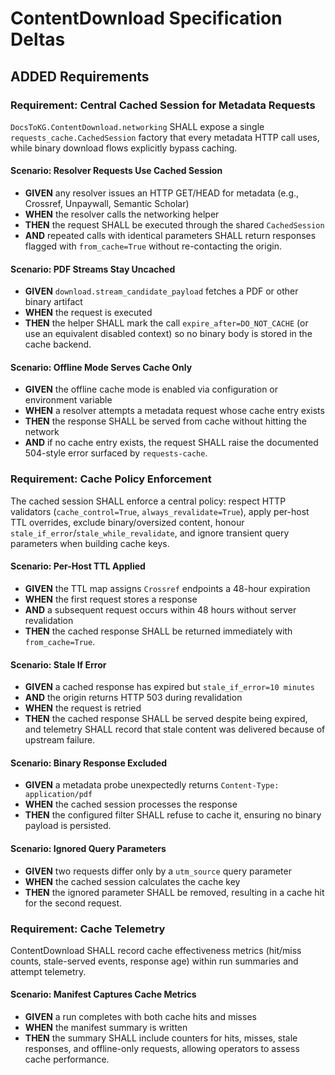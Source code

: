 # ContentDownload Specification Deltas

## ADDED Requirements

### Requirement: Central Cached Session for Metadata Requests
`DocsToKG.ContentDownload.networking` SHALL expose a single `requests_cache.CachedSession` factory that every metadata HTTP call uses, while binary download flows explicitly bypass caching.

#### Scenario: Resolver Requests Use Cached Session
- **GIVEN** any resolver issues an HTTP GET/HEAD for metadata (e.g., Crossref, Unpaywall, Semantic Scholar)
- **WHEN** the resolver calls the networking helper
- **THEN** the request SHALL be executed through the shared `CachedSession`
- **AND** repeated calls with identical parameters SHALL return responses flagged with `from_cache=True` without re-contacting the origin.

#### Scenario: PDF Streams Stay Uncached
- **GIVEN** `download.stream_candidate_payload` fetches a PDF or other binary artifact
- **WHEN** the request is executed
- **THEN** the helper SHALL mark the call `expire_after=DO_NOT_CACHE` (or use an equivalent disabled context) so no binary body is stored in the cache backend.

#### Scenario: Offline Mode Serves Cache Only
- **GIVEN** the offline cache mode is enabled via configuration or environment variable
- **WHEN** a resolver attempts a metadata request whose cache entry exists
- **THEN** the response SHALL be served from cache without hitting the network
- **AND** if no cache entry exists, the request SHALL raise the documented 504-style error surfaced by `requests-cache`.

### Requirement: Cache Policy Enforcement
The cached session SHALL enforce a central policy: respect HTTP validators (`cache_control=True`, `always_revalidate=True`), apply per-host TTL overrides, exclude binary/oversized content, honour `stale_if_error`/`stale_while_revalidate`, and ignore transient query parameters when building cache keys.

#### Scenario: Per-Host TTL Applied
- **GIVEN** the TTL map assigns `Crossref` endpoints a 48-hour expiration
- **WHEN** the first request stores a response
- **AND** a subsequent request occurs within 48 hours without server revalidation
- **THEN** the cached response SHALL be returned immediately with `from_cache=True`.

#### Scenario: Stale If Error
- **GIVEN** a cached response has expired but `stale_if_error=10 minutes`
- **AND** the origin returns HTTP 503 during revalidation
- **WHEN** the request is retried
- **THEN** the cached response SHALL be served despite being expired, and telemetry SHALL record that stale content was delivered because of upstream failure.

#### Scenario: Binary Response Excluded
- **GIVEN** a metadata probe unexpectedly returns `Content-Type: application/pdf`
- **WHEN** the cached session processes the response
- **THEN** the configured filter SHALL refuse to cache it, ensuring no binary payload is persisted.

#### Scenario: Ignored Query Parameters
- **GIVEN** two requests differ only by a `utm_source` query parameter
- **WHEN** the cached session calculates the cache key
- **THEN** the ignored parameter SHALL be removed, resulting in a cache hit for the second request.

### Requirement: Cache Telemetry
ContentDownload SHALL record cache effectiveness metrics (hit/miss counts, stale-served events, response age) within run summaries and attempt telemetry.

#### Scenario: Manifest Captures Cache Metrics
- **GIVEN** a run completes with both cache hits and misses
- **WHEN** the manifest summary is written
- **THEN** the summary SHALL include counters for hits, misses, stale responses, and offline-only requests, allowing operators to assess cache performance.

